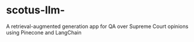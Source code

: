 # scotus-llm-
A retrieval-augmented generation app for QA over Supreme Court opinions using Pinecone and LangChain
